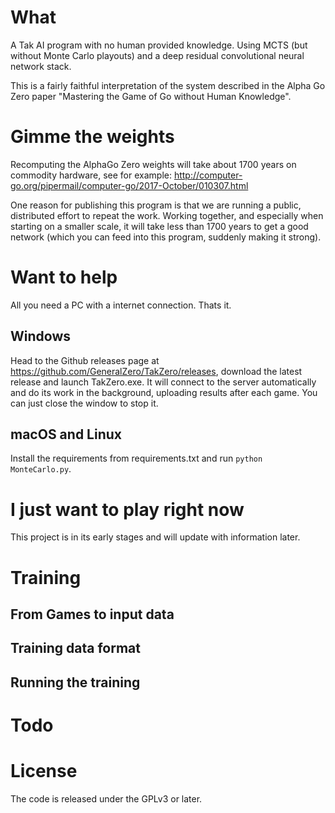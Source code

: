 # What

A Tak AI program with no human provided knowledge. Using MCTS (but without
Monte Carlo playouts) and a deep residual convolutional neural network stack.

This is a fairly faithful interpretation of the system described
in the Alpha Go Zero paper "Mastering the Game of Go without Human Knowledge".

# Gimme the weights

Recomputing the AlphaGo Zero weights will take about 1700 years on commodity
hardware, see for example: http://computer-go.org/pipermail/computer-go/2017-October/010307.html

One reason for publishing this program is that we are running a public,
distributed effort to repeat the work. Working together, and especially
when starting on a smaller scale, it will take less than 1700 years to get
a good network (which you can feed into this program, suddenly making it strong).

# Want to help

All you need a PC with a internet connection. Thats it.

## Windows

Head to the Github releases page at https://github.com/GeneralZero/TakZero/releases,
download the latest release and launch TakZero.exe. It will connect to
the server automatically and do its work in the background, uploading results
after each game. You can just close the window to stop it.

## macOS and Linux

Install the requirements from requirements.txt and run `python MonteCarlo.py`.

# I just want to play right now

This project is in its early stages and will update with information later.


# Training

## From Games to input data

## Training data format

## Running the training

# Todo

# License

The code is released under the GPLv3 or later.
